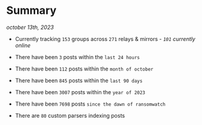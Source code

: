 
# Summary
_october 13th, 2023_

- Currently tracking `153` groups across `271` relays & mirrors - _`101` currently online_

- There have been `3` posts within the `last 24 hours`

- There have been `112` posts within the `month of october`

- There have been `845` posts within the `last 90 days`

- There have been `3007` posts within the `year of 2023`

- There have been `7698` posts `since the dawn of ransomwatch`

- There are `80` custom parsers indexing posts
